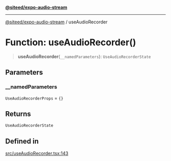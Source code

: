[**@siteed/expo-audio-stream**](../README.md)

***

[@siteed/expo-audio-stream](../README.md) / useAudioRecorder

# Function: useAudioRecorder()

> **useAudioRecorder**(`__namedParameters`): `UseAudioRecorderState`

## Parameters

### \_\_namedParameters

`UseAudioRecorderProps` = `{}`

## Returns

`UseAudioRecorderState`

## Defined in

[src/useAudioRecorder.tsx:143](https://github.com/deeeed/expo-audio-stream/blob/0ff4dfa980836b491e9c80e129a58a745b10a742/packages/expo-audio-stream/src/useAudioRecorder.tsx#L143)
